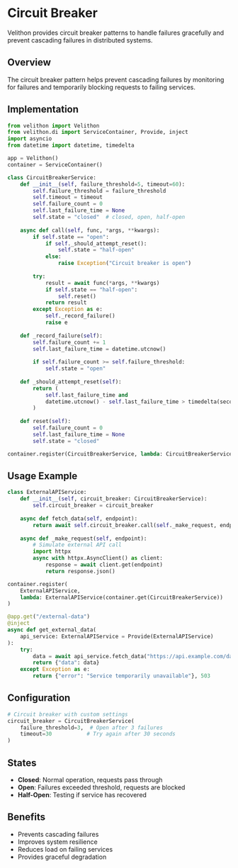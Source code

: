 # Circuit Breaker

Velithon provides circuit breaker patterns to handle failures gracefully and prevent cascading failures in distributed systems.

## Overview

The circuit breaker pattern helps prevent cascading failures by monitoring for failures and temporarily blocking requests to failing services.

## Implementation

```python
from velithon import Velithon
from velithon.di import ServiceContainer, Provide, inject
import asyncio
from datetime import datetime, timedelta

app = Velithon()
container = ServiceContainer()

class CircuitBreakerService:
    def __init__(self, failure_threshold=5, timeout=60):
        self.failure_threshold = failure_threshold
        self.timeout = timeout
        self.failure_count = 0
        self.last_failure_time = None
        self.state = "closed"  # closed, open, half-open
    
    async def call(self, func, *args, **kwargs):
        if self.state == "open":
            if self._should_attempt_reset():
                self.state = "half-open"
            else:
                raise Exception("Circuit breaker is open")
        
        try:
            result = await func(*args, **kwargs)
            if self.state == "half-open":
                self.reset()
            return result
        except Exception as e:
            self._record_failure()
            raise e
    
    def _record_failure(self):
        self.failure_count += 1
        self.last_failure_time = datetime.utcnow()
        
        if self.failure_count >= self.failure_threshold:
            self.state = "open"
    
    def _should_attempt_reset(self):
        return (
            self.last_failure_time and
            datetime.utcnow() - self.last_failure_time > timedelta(seconds=self.timeout)
        )
    
    def reset(self):
        self.failure_count = 0
        self.last_failure_time = None
        self.state = "closed"

container.register(CircuitBreakerService, lambda: CircuitBreakerService())
```

## Usage Example

```python
class ExternalAPIService:
    def __init__(self, circuit_breaker: CircuitBreakerService):
        self.circuit_breaker = circuit_breaker
    
    async def fetch_data(self, endpoint):
        return await self.circuit_breaker.call(self._make_request, endpoint)
    
    async def _make_request(self, endpoint):
        # Simulate external API call
        import httpx
        async with httpx.AsyncClient() as client:
            response = await client.get(endpoint)
            return response.json()

container.register(
    ExternalAPIService, 
    lambda: ExternalAPIService(container.get(CircuitBreakerService))
)

@app.get("/external-data")
@inject
async def get_external_data(
    api_service: ExternalAPIService = Provide(ExternalAPIService)
):
    try:
        data = await api_service.fetch_data("https://api.example.com/data")
        return {"data": data}
    except Exception as e:
        return {"error": "Service temporarily unavailable"}, 503
```

## Configuration

```python
# Circuit breaker with custom settings
circuit_breaker = CircuitBreakerService(
    failure_threshold=3,  # Open after 3 failures
    timeout=30           # Try again after 30 seconds
)
```

## States

- **Closed**: Normal operation, requests pass through
- **Open**: Failures exceeded threshold, requests are blocked
- **Half-Open**: Testing if service has recovered

## Benefits

- Prevents cascading failures
- Improves system resilience
- Reduces load on failing services
- Provides graceful degradation
